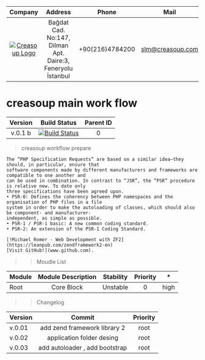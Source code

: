 Company | Address | Phone | Mail |
:------:| :------: | :-----: | :-----: |
[![Creasoup Logo](http://www.creasoup.com/wp-content/uploads/2012/10/logo.png)](http://creasoup.com/) | Bağdat Cad. No:147, Dilman Apt. Daire:3, Feneryolu İstanbul | +90(216)4784200 | [slm@creasoup.com](mailto:slm@creasoup.com) |

# creasoup  main work flow 


Version| Build Status| Parent ID |
:------:|:-----:| :------:|
v.0.1 b |[![Build Status](https://travis-ci.org/kardesyazilim/proper.svg?branch=master)](https://travis-ci.org/kardesyazilim/proper)| 0 |


> creasoup workflow prepare

``` 
The “PHP Specification Requests” are based on a similar idea—they should, in particular, ensure that
software components made by different manufacturers and frameworks are compatible to one another and
can be used in combination. In contrast to “JSR”, the “PSR” procedure is relative new. To date only
three specifications have been agreed upon.
• PSR-0: Defines the coherency between PHP namespaces and the organisation of PHP files in a file 
system in order to make the autoloading of classes, which should also be component- and manufacturer-
independent, as simple as possible.
• PSR-1 / PSR-1 basic: A new common coding standard.
• PSR-2: An extension of the PSR-1 Coding Standard.

[!Michael Romer - Web Development with ZF2](https://leanpub.com/zendframework2-en)
[Visit GitHub!](www.github.com).
```


>> Moudle List

Module | Module Description | Stability | Priority | * |
:------ | :-------: |  :------: | :-------: |:-----:|
Root | Core Block | Unstable | 0 | high |

>> Changelog

Version  | Commit | Priority |
:-------- | :--------: | :--------: | 
v.0.01 | add zend framework library 2 | root | 
v.0.02 | application folder desing | root |
v.0.03 | add autoloader , add bootstrap | root |
